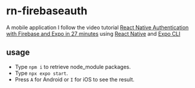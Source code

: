 # rn-firebaseauth
A mobile application I follow the video tutorial <a href="https://www.youtube.com/watch?v=ql4J6SpLXZA">React Native Authentication with Firebase and Expo in 27 minutes</a> using <a href="https://facebook.github.io/react-native/">React Native</a> and <a href="https://docs.expo.io/versions/latest/workflow/expo-cli/">Expo CLI</a>

## usage
- Type <code>npm i</code> to retrieve node_module packages.
- Type <code>npx expo start</code>.
- Press <code>A</code> for Android or <code>I</code> for iOS to see the result.
